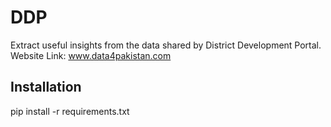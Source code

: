 # DDP
Extract useful insights from the data shared by District Development Portal.  
Website Link: www.data4pakistan.com

## Installation
pip install -r requirements.txt
